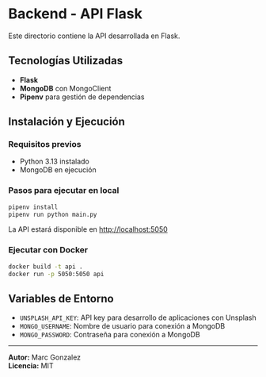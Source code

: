 # Backend - API Flask

Este directorio contiene la API desarrollada en Flask.

## Tecnologías Utilizadas

-   **Flask**
-   **MongoDB** con MongoClient
-   **Pipenv** para gestión de dependencias

## Instalación y Ejecución

### Requisitos previos

-   Python 3.13 instalado
-   MongoDB en ejecución

### Pasos para ejecutar en local

```sh
pipenv install
pipenv run python main.py
```

La API estará disponible en [http://localhost:5050](http://localhost:5050)

### Ejecutar con Docker

```sh
docker build -t api .
docker run -p 5050:5050 api
```

## Variables de Entorno

-   `UNSPLASH_API_KEY`: API key para desarrollo de aplicaciones con Unsplash
-   `MONGO_USERNAME`: Nombre de usuario para conexión a MongoDB
-   `MONGO_PASSWORD`: Contraseña para conexión a MongoDB

---

**Autor:** Marc Gonzalez  
**Licencia:** MIT
